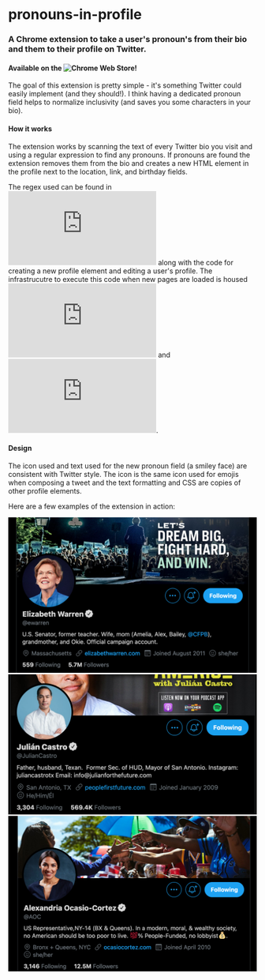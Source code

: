 # pronouns-in-profile
### A Chrome extension to take a user's pronoun's from their bio and them to their profile on Twitter.
#### Available on the ![Chrome Web Store](https://chrome.google.com/webstore/detail/pronouns-in-profile/glamhpccofagaiogibiannnbomhjdojp/)!

The goal of this extension is pretty simple - it's something Twitter could easily implement (and they should!). I think having a dedicated pronoun field helps to normalize inclusivity (and saves you some characters in your bio).

#### How it works
The extension works by scanning the text of every Twitter bio you visit and using a regular expression to find any pronouns. If pronouns are found the extension removes them from the bio and creates a new HTML element in the profile next to the location, link, and birthday fields. 

The regex used can be found in ![this file](https://github.com/hashbron/pronouns-in-profile/blob/39116bfa5dba31d2032574f76a3372b2e9b3d1c4/global.js#L18) along with the code for creating a new profile element and editing a user's profile. The infrastrucutre to execute this code when new pages are loaded is housed ![here](https://github.com/hashbron/pronouns-in-profile/blob/main/background.js) and ![here](https://github.com/hashbron/pronouns-in-profile/blob/main/add-pronoun.js).

#### Design

The icon used and text used for the new pronoun field (a smiley face) are consistent with Twitter style. The icon is the same icon used for emojis when composing a tweet and the text formatting and CSS are copies of other profile elements.

Here are a few examples of the extension in action:

![ewarren](https://github.com/hashbron/pronouns-in-profile/blob/main/screenshots/ewarren.png)
![juliancastro](https://github.com/hashbron/pronouns-in-profile/blob/main/screenshots/Screen%20Shot%202021-02-04%20at%2011.59.20%20PM.png)
![aoc](https://github.com/hashbron/pronouns-in-profile/blob/main/screenshots/aoc.png)
